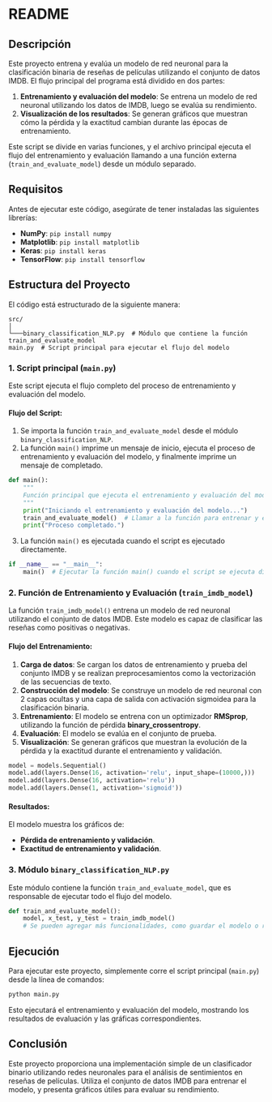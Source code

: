 # README

## Descripción

Este proyecto entrena y evalúa un modelo de red neuronal para la clasificación binaria de reseñas de películas utilizando el conjunto de datos IMDB. El flujo principal del programa está dividido en dos partes:

1. **Entrenamiento y evaluación del modelo**: Se entrena un modelo de red neuronal utilizando los datos de IMDB, luego se evalúa su rendimiento.
2. **Visualización de los resultados**: Se generan gráficos que muestran cómo la pérdida y la exactitud cambian durante las épocas de entrenamiento.

Este script se divide en varias funciones, y el archivo principal ejecuta el flujo del entrenamiento y evaluación llamando a una función externa (`train_and_evaluate_model`) desde un módulo separado.

## Requisitos

Antes de ejecutar este código, asegúrate de tener instaladas las siguientes librerías:

- **NumPy**: `pip install numpy`
- **Matplotlib**: `pip install matplotlib`
- **Keras**: `pip install keras`
- **TensorFlow**: `pip install tensorflow`

## Estructura del Proyecto

El código está estructurado de la siguiente manera:

```
src/
│
└───binary_classification_NLP.py  # Módulo que contiene la función train_and_evaluate_model
main.py  # Script principal para ejecutar el flujo del modelo
```

### 1. **Script principal (`main.py`)**

Este script ejecuta el flujo completo del proceso de entrenamiento y evaluación del modelo.

#### Flujo del Script:

1. Se importa la función `train_and_evaluate_model` desde el módulo `binary_classification_NLP`.
2. La función `main()` imprime un mensaje de inicio, ejecuta el proceso de entrenamiento y evaluación del modelo, y finalmente imprime un mensaje de completado.

```python
def main():
    """
    Función principal que ejecuta el entrenamiento y evaluación del modelo.
    """
    print("Iniciando el entrenamiento y evaluación del modelo...")
    train_and_evaluate_model()  # Llamar a la función para entrenar y evaluar el modelo
    print("Proceso completado.")
```

3. La función `main()` es ejecutada cuando el script es ejecutado directamente.

```python
if __name__ == "__main__":
    main()  # Ejecutar la función main() cuando el script se ejecuta directamente
```

### 2. **Función de Entrenamiento y Evaluación (`train_imdb_model`)**

La función `train_imdb_model()` entrena un modelo de red neuronal utilizando el conjunto de datos IMDB. Este modelo es capaz de clasificar las reseñas como positivas o negativas.

#### Flujo del Entrenamiento:

1. **Carga de datos**: Se cargan los datos de entrenamiento y prueba del conjunto IMDB y se realizan preprocesamientos como la vectorización de las secuencias de texto.
2. **Construcción del modelo**: Se construye un modelo de red neuronal con 2 capas ocultas y una capa de salida con activación sigmoidea para la clasificación binaria.
3. **Entrenamiento**: El modelo se entrena con un optimizador **RMSprop**, utilizando la función de pérdida **binary_crossentropy**.
4. **Evaluación**: El modelo se evalúa en el conjunto de prueba.
5. **Visualización**: Se generan gráficos que muestran la evolución de la pérdida y la exactitud durante el entrenamiento y validación.

```python
model = models.Sequential()
model.add(layers.Dense(16, activation='relu', input_shape=(10000,)))
model.add(layers.Dense(16, activation='relu'))
model.add(layers.Dense(1, activation='sigmoid'))
```

#### Resultados:

El modelo muestra los gráficos de:

- **Pérdida de entrenamiento y validación**.
- **Exactitud de entrenamiento y validación**.

### 3. **Módulo `binary_classification_NLP.py`**

Este módulo contiene la función `train_and_evaluate_model`, que es responsable de ejecutar todo el flujo del modelo.

```python
def train_and_evaluate_model():
    model, x_test, y_test = train_imdb_model()
    # Se pueden agregar más funcionalidades, como guardar el modelo o realizar predicciones.
```

## Ejecución

Para ejecutar este proyecto, simplemente corre el script principal (`main.py`) desde la línea de comandos:

```bash
python main.py
```

Esto ejecutará el entrenamiento y evaluación del modelo, mostrando los resultados de evaluación y las gráficas correspondientes.

## Conclusión

Este proyecto proporciona una implementación simple de un clasificador binario utilizando redes neuronales para el análisis de sentimientos en reseñas de películas. Utiliza el conjunto de datos IMDB para entrenar el modelo, y presenta gráficos útiles para evaluar su rendimiento.